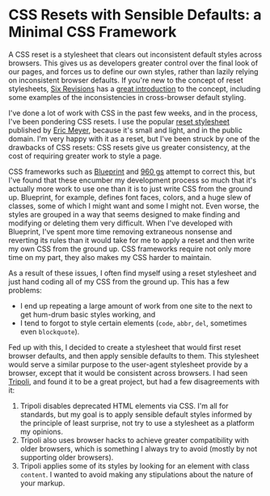 CSS Resets with Sensible Defaults: a Minimal CSS Framework
==========================================================

A CSS reset is a stylesheet that clears out inconsistent default styles across browsers. This gives us as developers greater control over the final look of our pages, and forces us to define our own styles, rather than lazily relying on inconsistent browser defaults. If you're new to the concept of reset stylesheets, [Six Revisions][sr-home] has a [great introduction][reset-intro] to the concept, including some examples of the inconsistencies in cross-browser default styling.

I've done a lot of work with CSS in the past few weeks, and in the process, I've been pondering CSS resets. I use the popular [reset stylesheet][eric-reset] published by [Eric Meyer][eric], because it's small and light, and in the public domain. I'm very happy with it as a reset, but I've been struck by one of the drawbacks of CSS resets: CSS resets give us greater consistency, at the cost of requiring greater work to style a page. 

CSS frameworks such as [Blueprint][] and [960 gs][] attempt to correct this, but I've found that these encumber my development process so much that it's actually more work to use one than it is to just write CSS from the ground up. Blueprint, for example, defines font faces, colors, and a huge slew of classes, some of which I might want and some I might not. Even worse, the styles are grouped in a way that seems designed to make finding and modifying or deleting them very difficult. When I've developed with Blueprint, I've spent more time removing extraneous nonsense and reverting its rules than it would take for me to apply a reset and then write my own CSS from the ground up. CSS frameworks require not only more time on my part, they also makes my CSS harder to maintain. 

As a result of these issues, I often find myself using a reset stylesheet and just hand coding all of my CSS from the ground up. This has a few problems:

- I end up repeating a large amount of work from one site to the next to get hum-drum basic styles working, and 
- I tend to forgot to style certain elements (`code`, `abbr`, `del`, sometimes even `blockquote`).

Fed up with this, I decided to create a stylesheet that would first reset browser defaults, and then apply sensible defaults to them. This stylesheet would serve a similar purpose to the user-agent stylesheet provide by a browser, except that it would be consistent across browsers. I had seen [Tripoli][], and found it to be a great project, but had a few disagreements with it:

1. Tripoli disables deprecated HTML elements via CSS. I'm all for standards, but my goal is to apply sensible default styles informed by the principle of least surprise, not try to use a stylesheet as a platform my opinions. 
2. Tripoli also uses browser hacks to achieve greater compatibility with older browsers, which is something I always try to avoid (mostly by not supporting older browsers). 
3. Tripoli applies some of its styles by looking for an element with class `content`. I wanted to avoid making any stipulations about the nature of your markup.



[sr-home]: http://sixrevisions.com/
[reset-intro]: http://sixrevisions.com/css/css-tips/css-tip-1-resetting-your-styles-with-css-reset/
[eric-reset]: http://meyerweb.com/eric/tools/css/reset/
[eric]: http://meyerweb.com/
[blueprint]: http://www.blueprintcss.org/
[960 gs]: http://960.gs/
[Tripoli]: http://devkick.com/lab/tripoli/